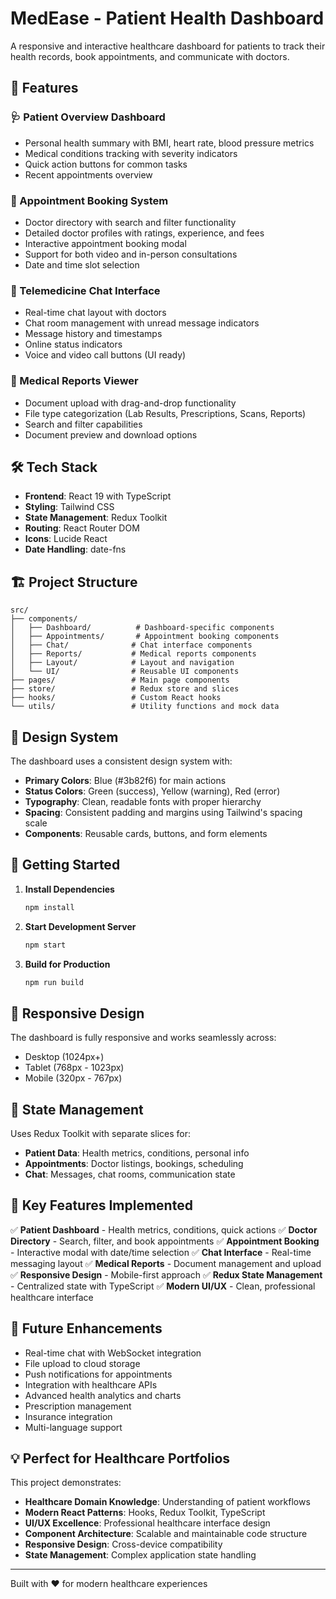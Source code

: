 # MedEase - Patient Health Dashboard

A responsive and interactive healthcare dashboard for patients to track their health records, book appointments, and communicate with doctors.

## 🚀 Features

### 🩺 Patient Overview Dashboard

- Personal health summary with BMI, heart rate, blood pressure metrics
- Medical conditions tracking with severity indicators
- Quick action buttons for common tasks
- Recent appointments overview

### 📅 Appointment Booking System

- Doctor directory with search and filter functionality
- Detailed doctor profiles with ratings, experience, and fees
- Interactive appointment booking modal
- Support for both video and in-person consultations
- Date and time slot selection

### 💬 Telemedicine Chat Interface

- Real-time chat layout with doctors
- Chat room management with unread message indicators
- Message history and timestamps
- Online status indicators
- Voice and video call buttons (UI ready)

### 📂 Medical Reports Viewer

- Document upload with drag-and-drop functionality
- File type categorization (Lab Results, Prescriptions, Scans, Reports)
- Search and filter capabilities
- Document preview and download options

## 🛠️ Tech Stack

- **Frontend**: React 19 with TypeScript
- **Styling**: Tailwind CSS
- **State Management**: Redux Toolkit
- **Routing**: React Router DOM
- **Icons**: Lucide React
- **Date Handling**: date-fns

## 🏗️ Project Structure

```
src/
├── components/
│   ├── Dashboard/          # Dashboard-specific components
│   ├── Appointments/       # Appointment booking components
│   ├── Chat/              # Chat interface components
│   ├── Reports/           # Medical reports components
│   ├── Layout/            # Layout and navigation
│   └── UI/                # Reusable UI components
├── pages/                 # Main page components
├── store/                 # Redux store and slices
├── hooks/                 # Custom React hooks
└── utils/                 # Utility functions and mock data
```

## 🎨 Design System

The dashboard uses a consistent design system with:

- **Primary Colors**: Blue (#3b82f6) for main actions
- **Status Colors**: Green (success), Yellow (warning), Red (error)
- **Typography**: Clean, readable fonts with proper hierarchy
- **Spacing**: Consistent padding and margins using Tailwind's spacing scale
- **Components**: Reusable cards, buttons, and form elements

## 🚀 Getting Started

1. **Install Dependencies**

   ```bash
   npm install
   ```

2. **Start Development Server**

   ```bash
   npm start
   ```

3. **Build for Production**
   ```bash
   npm run build
   ```

## 📱 Responsive Design

The dashboard is fully responsive and works seamlessly across:

- Desktop (1024px+)
- Tablet (768px - 1023px)
- Mobile (320px - 767px)

## 🔧 State Management

Uses Redux Toolkit with separate slices for:

- **Patient Data**: Health metrics, conditions, personal info
- **Appointments**: Doctor listings, bookings, scheduling
- **Chat**: Messages, chat rooms, communication state

## 🎯 Key Features Implemented

✅ **Patient Dashboard** - Health metrics, conditions, quick actions
✅ **Doctor Directory** - Search, filter, and book appointments
✅ **Appointment Booking** - Interactive modal with date/time selection
✅ **Chat Interface** - Real-time messaging layout
✅ **Medical Reports** - Document management and upload
✅ **Responsive Design** - Mobile-first approach
✅ **Redux State Management** - Centralized state with TypeScript
✅ **Modern UI/UX** - Clean, professional healthcare interface

## 🚀 Future Enhancements

- Real-time chat with WebSocket integration
- File upload to cloud storage
- Push notifications for appointments
- Integration with healthcare APIs
- Advanced health analytics and charts
- Prescription management
- Insurance integration
- Multi-language support

## 💡 Perfect for Healthcare Portfolios

This project demonstrates:

- **Healthcare Domain Knowledge**: Understanding of patient workflows
- **Modern React Patterns**: Hooks, Redux Toolkit, TypeScript
- **UI/UX Excellence**: Professional healthcare interface design
- **Component Architecture**: Scalable and maintainable code structure
- **Responsive Design**: Cross-device compatibility
- **State Management**: Complex application state handling

---

Built with ❤️ for modern healthcare experiences
